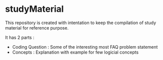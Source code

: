 # studyMaterial

This repository is created with intentation to keep the compilation of study material for reference purpose.

It has 2 parts :
  - Coding Question : Some of the interesting most FAQ problem statement
  - Concepts : Explanation with example for few logicial concepts

